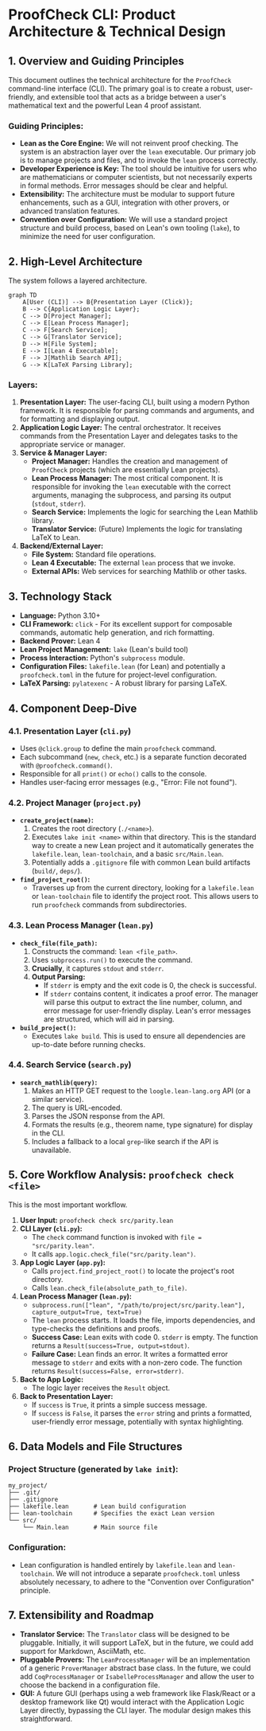 # ProofCheck CLI: Product Architecture & Technical Design

## 1. Overview and Guiding Principles

This document outlines the technical architecture for the `ProofCheck` command-line interface (CLI). The primary goal is to create a robust, user-friendly, and extensible tool that acts as a bridge between a user's mathematical text and the powerful Lean 4 proof assistant.

### Guiding Principles:

*   **Lean as the Core Engine:** We will not reinvent proof checking. The system is an abstraction layer over the `lean` executable. Our primary job is to manage projects and files, and to invoke the `lean` process correctly.
*   **Developer Experience is Key:** The tool should be intuitive for users who are mathematicians or computer scientists, but not necessarily experts in formal methods. Error messages should be clear and helpful.
*   **Extensibility:** The architecture must be modular to support future enhancements, such as a GUI, integration with other provers, or advanced translation features.
*   **Convention over Configuration:** We will use a standard project structure and build process, based on Lean's own tooling (`lake`), to minimize the need for user configuration.

## 2. High-Level Architecture

The system follows a layered architecture.

```mermaid
graph TD
    A[User (CLI)] --> B{Presentation Layer (Click)};
    B --> C{Application Logic Layer};
    C --> D[Project Manager];
    C --> E[Lean Process Manager];
    C --> F[Search Service];
    C --> G[Translator Service];
    D --> H[File System];
    E --> I[Lean 4 Executable];
    F --> J[Mathlib Search API];
    G --> K[LaTeX Parsing Library];
```

### Layers:

1.  **Presentation Layer:** The user-facing CLI, built using a modern Python framework. It is responsible for parsing commands and arguments, and for formatting and displaying output.
2.  **Application Logic Layer:** The central orchestrator. It receives commands from the Presentation Layer and delegates tasks to the appropriate service or manager.
3.  **Service & Manager Layer:**
    *   **Project Manager:** Handles the creation and management of `ProofCheck` projects (which are essentially Lean projects).
    *   **Lean Process Manager:** The most critical component. It is responsible for invoking the `lean` executable with the correct arguments, managing the subprocess, and parsing its output (`stdout`, `stderr`).
    *   **Search Service:** Implements the logic for searching the Lean Mathlib library.
    *   **Translator Service:** (Future) Implements the logic for translating LaTeX to Lean.
4.  **Backend/External Layer:**
    *   **File System:** Standard file operations.
    *   **Lean 4 Executable:** The external `lean` process that we invoke.
    *   **External APIs:** Web services for searching Mathlib or other tasks.

## 3. Technology Stack

*   **Language:** Python 3.10+
*   **CLI Framework:** `click` - For its excellent support for composable commands, automatic help generation, and rich formatting.
*   **Backend Prover:** Lean 4
*   **Lean Project Management:** `lake` (Lean's build tool)
*   **Process Interaction:** Python's `subprocess` module.
*   **Configuration Files:** `lakefile.lean` (for Lean) and potentially a `proofcheck.toml` in the future for project-level configuration.
*   **LaTeX Parsing:** `pylatexenc` - A robust library for parsing LaTeX.

## 4. Component Deep-Dive

### 4.1. Presentation Layer (`cli.py`)

*   Uses `@click.group` to define the main `proofcheck` command.
*   Each subcommand (`new`, `check`, etc.) is a separate function decorated with `@proofcheck.command()`.
*   Responsible for all `print()` or `echo()` calls to the console.
*   Handles user-facing error messages (e.g., "Error: File not found").

### 4.2. Project Manager (`project.py`)

*   **`create_project(name)`:**
    1.  Creates the root directory (`./<name>`).
    2.  Executes `lake init <name>` within that directory. This is the standard way to create a new Lean project and it automatically generates the `lakefile.lean`, `lean-toolchain`, and a basic `src/Main.lean`.
    3.  Potentially adds a `.gitignore` file with common Lean build artifacts (`build/`, `deps/`).
*   **`find_project_root()`:**
    *   Traverses up from the current directory, looking for a `lakefile.lean` or `lean-toolchain` file to identify the project root. This allows users to run `proofcheck` commands from subdirectories.

### 4.3. Lean Process Manager (`lean.py`)

*   **`check_file(file_path)`:**
    1.  Constructs the command: `lean <file_path>`.
    2.  Uses `subprocess.run()` to execute the command.
    3.  **Crucially**, it captures `stdout` and `stderr`.
    4.  **Output Parsing:**
        *   If `stderr` is empty and the exit code is 0, the check is successful.
        *   If `stderr` contains content, it indicates a proof error. The manager will parse this output to extract the line number, column, and error message for user-friendly display. Lean's error messages are structured, which will aid in parsing.
*   **`build_project()`:**
    *   Executes `lake build`. This is used to ensure all dependencies are up-to-date before running checks.

### 4.4. Search Service (`search.py`)

*   **`search_mathlib(query)`:**
    1.  Makes an HTTP GET request to the `loogle.lean-lang.org` API (or a similar service).
    2.  The query is URL-encoded.
    3.  Parses the JSON response from the API.
    4.  Formats the results (e.g., theorem name, type signature) for display in the CLI.
    5.  Includes a fallback to a local `grep`-like search if the API is unavailable.

## 5. Core Workflow Analysis: `proofcheck check <file>`

This is the most important workflow.

1.  **User Input:** `proofcheck check src/parity.lean`
2.  **CLI Layer (`cli.py`):**
    *   The `check` command function is invoked with `file = "src/parity.lean"`.
    *   It calls `app.logic.check_file("src/parity.lean")`.
3.  **App Logic Layer (`app.py`):**
    *   Calls `project.find_project_root()` to locate the project's root directory.
    *   Calls `lean.check_file(absolute_path_to_file)`.
4.  **Lean Process Manager (`lean.py`):**
    *   `subprocess.run(["lean", "/path/to/project/src/parity.lean"], capture_output=True, text=True)`
    *   The `lean` process starts. It loads the file, imports dependencies, and type-checks the definitions and proofs.
    *   **Success Case:** Lean exits with code 0. `stderr` is empty. The function returns a `Result(success=True, output=stdout)`.
    *   **Failure Case:** Lean finds an error. It writes a formatted error message to `stderr` and exits with a non-zero code. The function returns `Result(success=False, error=stderr)`.
5.  **Back to App Logic:**
    *   The logic layer receives the `Result` object.
6.  **Back to Presentation Layer:**
    *   If `success` is `True`, it prints a simple success message.
    *   If `success` is `False`, it parses the `error` string and prints a formatted, user-friendly error message, potentially with syntax highlighting.

## 6. Data Models and File Structures

### Project Structure (generated by `lake init`):

```
my_project/
├── .git/
├── .gitignore
├── lakefile.lean       # Lean build configuration
├── lean-toolchain      # Specifies the exact Lean version
└── src/
    └── Main.lean       # Main source file
```

### Configuration:

*   Lean configuration is handled entirely by `lakefile.lean` and `lean-toolchain`. We will not introduce a separate `proofcheck.toml` unless absolutely necessary, to adhere to the "Convention over Configuration" principle.

## 7. Extensibility and Roadmap

*   **Translator Service:** The `Translator` class will be designed to be pluggable. Initially, it will support LaTeX, but in the future, we could add support for Markdown, AsciiMath, etc.
*   **Pluggable Provers:** The `LeanProcessManager` will be an implementation of a generic `ProverManager` abstract base class. In the future, we could add `CoqProcessManager` or `IsabelleProcessManager` and allow the user to choose the backend in a configuration file.
*   **GUI:** A future GUI (perhaps using a web framework like Flask/React or a desktop framework like Qt) would interact with the Application Logic Layer directly, bypassing the CLI layer. The modular design makes this straightforward.
